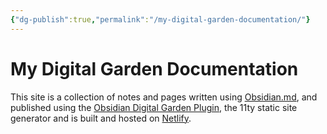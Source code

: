 ```yaml
---
{"dg-publish":true,"permalink":"/my-digital-garden-documentation/"}
---
```



# My Digital Garden Documentation

This site is a collection of notes and pages written using [Obsidian.md](obsidian.md), and published using the [Obsidian Digital Garden Plugin](https://github.com/oleeskild/obsidian-digital-garden), the 11ty static site generator and is built and hosted on [Netlify](https://www.netlify.com).
